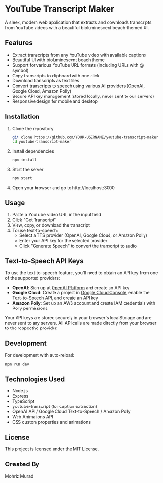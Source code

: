 # YouTube Transcript Maker

A sleek, modern web application that extracts and downloads transcripts from YouTube videos with a beautiful bioluminescent beach-themed UI.

## Features

- Extract transcripts from any YouTube video with available captions
- Beautiful UI with bioluminescent beach theme
- Support for various YouTube URL formats (including URLs with @ symbol)
- Copy transcripts to clipboard with one click
- Download transcripts as text files
- Convert transcripts to speech using various AI providers (OpenAI, Google Cloud, Amazon Polly)
- Secure API key management (stored locally, never sent to our servers)
- Responsive design for mobile and desktop

## Installation

1. Clone the repository
   ```bash
   git clone https://github.com/YOUR-USERNAME/youtube-transcript-maker.git
   cd youtube-transcript-maker
   ```

2. Install dependencies
   ```bash
   npm install
   ```

3. Start the server
   ```bash
   npm start
   ```

4. Open your browser and go to http://localhost:3000

## Usage

1. Paste a YouTube video URL in the input field
2. Click "Get Transcript"
3. View, copy, or download the transcript
4. To use text-to-speech:
   - Select a TTS provider (OpenAI, Google Cloud, or Amazon Polly)
   - Enter your API key for the selected provider
   - Click "Generate Speech" to convert the transcript to audio

## Text-to-Speech API Keys

To use the text-to-speech feature, you'll need to obtain an API key from one of the supported providers:

- **OpenAI**: Sign up at [OpenAI Platform](https://platform.openai.com) and create an API key
- **Google Cloud**: Create a project in [Google Cloud Console](https://console.cloud.google.com), enable the Text-to-Speech API, and create an API key
- **Amazon Polly**: Set up an AWS account and create IAM credentials with Polly permissions

Your API keys are stored securely in your browser's localStorage and are never sent to any servers. All API calls are made directly from your browser to the respective provider.

## Development

For development with auto-reload:

```bash
npm run dev
```

## Technologies Used

- Node.js
- Express
- TypeScript
- youtube-transcript (for caption extraction)
- OpenAI API / Google Cloud Text-to-Speech / Amazon Polly
- Web Animations API
- CSS custom properties and animations

## License

This project is licensed under the MIT License.

## Created By

Mohriz Murad 